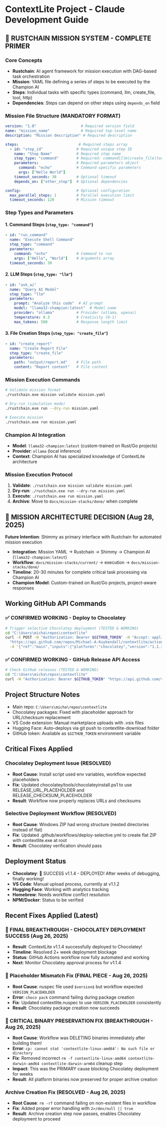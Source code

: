 # ContextLite Project - Claude Development Guide

## 🦀 **RUSTCHAIN MISSION SYSTEM - COMPLETE PRIMER**

### **Core Concepts**
- **Rustchain**: AI agent framework for mission execution with DAG-based task orchestration
- **Mission**: YAML file defining a series of steps to be executed by the Champion AI
- **Steps**: Individual tasks with specific types (command, llm, create_file, tool, http)
- **Dependencies**: Steps can depend on other steps using `depends_on` field

### **Mission File Structure (MANDATORY FORMAT)**

```yaml
version: "1.0"                    # Required version field
name: "mission_name"              # Required top-level name
description: "Mission description" # Required description

steps:                           # Required steps array
  - id: "step_id"               # Required unique step ID
    name: "Step Name"           # Required step name
    step_type: "command"        # Required: command|llm|create_file|tool|http
    parameters:                 # Required parameters object
      command: "echo"           # Command-specific parameters
      args: ["Hello World"]
    timeout_seconds: 30         # Optional timeout
    depends_on: ["other_step"]  # Optional dependencies

config:                         # Optional configuration
  max_parallel_steps: 1         # Parallel execution limit
  timeout_seconds: 120          # Mission timeout
```

### **Step Types and Parameters**

#### **1. Command Steps** (`step_type: "command"`)
```yaml
- id: "run_command"
  name: "Execute Shell Command"
  step_type: "command"
  parameters:
    command: "echo"             # Command to run
    args: ["Hello", "World"]    # Arguments array
  timeout_seconds: 30
```

#### **2. LLM Steps** (`step_type: "llm"`)
```yaml
- id: "ask_ai"
  name: "Query AI Model"
  step_type: "llm"
  parameters:
    prompt: "Analyze this code"  # AI prompt
    model: "llama32-champion:latest"  # Model name
    provider: "ollama"          # Provider (ollama, openai)
    temperature: 0.3            # Creativity (0-1)
    max_tokens: 500             # Response length limit
```

#### **3. File Creation Steps** (`step_type: "create_file"`)
```yaml
- id: "create_report"
  name: "Create Report File"
  step_type: "create_file"
  parameters:
    path: "output/report.md"    # File path
    content: "Report content"   # File content
```

### **Mission Execution Commands**
```bash
# Validate mission format
./rustchain.exe mission validate mission.yaml

# Dry-run (simulation mode)  
./rustchain.exe run --dry-run mission.yaml

# Execute mission
./rustchain.exe run mission.yaml
```

### **Champion AI Integration**
- **Model**: `llama32-champion:latest` (custom-trained on Rust/Go projects)
- **Provider**: `ollama` (local inference)
- **Context**: Champion AI has specialized knowledge of ContextLite architecture

### **Mission Execution Protocol**
1. **Validate**: `./rustchain.exe mission validate mission.yaml`
2. **Dry-run**: `./rustchain.exe run --dry-run mission.yaml`
3. **Execute**: `./rustchain.exe run mission.yaml`
4. **Archive**: Move to `docs/mission-stacks/done/` when complete

## 🎯 **MISSION ARCHITECTURE DECISION** (Aug 28, 2025)
**Future Intention**: Shimmy as primary interface with Rustchain for automated mission execution
- **Integration**: Mission YAML → Rustchain → Shimmy → Champion AI (`llama32-champion:latest`)
- **Workflow**: `docs/mission-stacks/current/` → execution → `docs/mission-stacks/done/`
- **Timeline**: 20-30 minutes for complete critical task processing via Champion AI
- **Champion Model**: Custom-trained on Rust/Go projects, project-aware responses

## Working GitHub API Commands

### ✅ CONFIRMED WORKING - Deploy to Chocolatey
```bash
# Trigger selective Chocolatey deployment (TESTED & WORKING)
cd "C:\Users\micha\repos\contextlite"
curl -X POST -H "Authorization: Bearer $GITHUB_TOKEN" -H "Accept: application/vnd.github.v3+json" \
  "https://api.github.com/repos/Michael-A-Kuykendall/contextlite/actions/workflows/deploy-selective.yml/dispatches" \
  -d '{"ref":"main","inputs":{"platforms":"chocolatey","version":"1.1.3","force_deploy":"true"}}'
```

### ✅ CONFIRMED WORKING - GitHub Release API Access
```bash
# Check GitHub releases (TESTED & WORKING)
cd "C:\Users\micha\repos\contextlite" 
curl -H "Authorization: Bearer $GITHUB_TOKEN" "https://api.github.com/repos/Michael-A-Kuykendall/contextlite/releases/tags/v1.1.1"
```

## Project Structure Notes

- Main repo: `C:\Users\micha\repos\contextlite`
- Chocolatey packages: Fixed with placeholder approach for URL/checksum replacement
- VS Code extension: Manual marketplace uploads with .vsix files
- Hugging Face: Auto-deploys via git push to contextlite-download folder
- GitHub token: Available as `$GITHUB_TOKEN` environment variable

## Critical Fixes Applied

### Chocolatey Deployment Issue (RESOLVED)
- **Root Cause**: Install script used env variables, workflow expected placeholders
- **Fix**: Updated chocolatey/tools/chocolateyinstall.ps1 to use RELEASE_URL_PLACEHOLDER and RELEASE_CHECKSUM_PLACEHOLDER
- **Result**: Workflow now properly replaces URLs and checksums

### Selective Deployment Workflow (RESOLVED)  
- **Root Cause**: Windows ZIP had wrong structure (nested directories instead of flat)
- **Fix**: Updated .github/workflows/deploy-selective.yml to create flat ZIP with contextlite.exe at root
- **Result**: Chocolatey verification should pass

## Deployment Status
- **Chocolatey**: 🎉 SUCCESS v1.1.4 - DEPLOYED! After weeks of debugging, finally working!
- **VS Code**: Manual upload process, currently at v1.1.2 
- **Hugging Face**: Working with analytics tracking
- **Homebrew**: Needs workflow conflict resolution
- **NPM/Docker**: Status to be verified

## Recent Fixes Applied (Latest)

### 🎉 FINAL BREAKTHROUGH - CHOCOLATEY DEPLOYMENT SUCCESS (Aug 26, 2025)
- **Result**: ContextLite v1.1.4 successfully deployed to Chocolatey!
- **Timeline**: Resolved 2+ week deployment blockage 
- **Status**: GitHub Actions workflow now fully automated and working
- **Next**: Monitor Chocolatey approval process for v1.1.4

### 📝 Placeholder Mismatch Fix (FINAL PIECE - Aug 26, 2025)  
- **Root Cause**: nuspec file used `$version$` but workflow expected `VERSION_PLACEHOLDER`
- **Error**: `choco pack` command failing during package creation
- **Fix**: Updated contextlite.nuspec to use `VERSION_PLACEHOLDER` consistently
- **Result**: Chocolatey package creation now succeeds

### 🚨 CRITICAL BINARY PRESERVATION FIX (BREAKTHROUGH - Aug 26, 2025)
- **Root Cause**: Workflow was DELETING binaries immediately after building them!
- **Error**: `cp: cannot stat 'contextlite-linux-amd64': No such file or directory`
- **Fix**: Removed incorrect `rm -f contextlite-linux-amd64 contextlite-darwin-amd64 contextlite-darwin-arm64` cleanup step
- **Impact**: This was the PRIMARY cause blocking Chocolatey deployment for weeks
- **Result**: All platform binaries now preserved for proper archive creation

### Archive Creation Fix (RESOLVED - Aug 26, 2025)
- **Root Cause**: `rm -rf` command failing on non-existent files in workflow
- **Fix**: Added proper error handling with `2>/dev/null || true`  
- **Result**: Archive creation step now passes, enables Chocolatey deployment to proceed